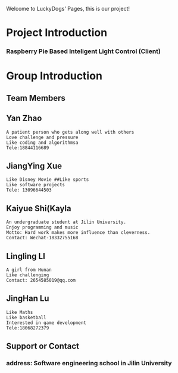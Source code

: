 Welcome to LuckyDogs' Pages, this is our project!

# Project Introduction
### Raspberry Pie Based Inteligent Light Control (Client)

# Group Introduction
## Team Members

## Yan Zhao
```
A patient person who gets along well with others 
Love challenge and pressure
Like coding and algorithmsa
Tele:18844116689
```


## JiangYing Xue
```
Like Disney Movie ##Like sports
Like software projects
Tele: 13096644503
```


## Kaiyue Shi(Kayla
```
An undergraduate student at Jilin University. 
Enjoy programming and music 
Motto: Hard work makes more influence than cleverness.
Contact: Wechat-18332755168
```

## Lingling LI
```
A girl from Hunan 
Like challenging
Contact: 2654585019@qq.com
```


## JingHan Lu
```
Like Maths 
Like basketball 
Interested in game development
Tele:18068272379
```

## Support or Contact

### address: Software engineering school in Jilin University
